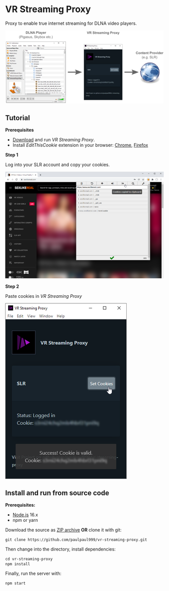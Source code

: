 # VR Streaming Proxy

Proxy to enable true internet streaming for DLNA video players.

![screenshot](doc/overview.png "Screenshot")

## Tutorial

**Prerequisites**

- [Download](https://github.com/paulpaul999/vr-streaming-proxy/releases) and run *VR Streaming Proxy*.
- Install *EditThisCookie* extension in your browser: [Chrome](https://chrome.google.com/webstore/detail/editthiscookie/fngmhnnpilhplaeedifhccceomclgfbg), [Firefox](https://addons.mozilla.org/de/firefox/addon/etc2/)

**Step 1**

Log into your SLR account and copy your cookies.

![editthiscookie](doc/tutorial/step_editthiscookie.png "EditThisCookie")

**Step 2**

Paste cookies in *VR Streaming Proxy*

![screenshot](doc/tutorial/step_vrsp.png "Screenshot")


## Install and run from source code

**Prerequisites:**
- [Node.js](https://nodejs.org/) 16.x
- npm or yarn


Download the source as [ZIP archive](https://github.com/paulpaul999/vr-streaming-proxy/archive/refs/heads/main.zip) **OR** clone it with git:

```
git clone https://github.com/paulpaul999/vr-streaming-proxy.git
```

Then change into the directory, install dependencies:

    cd vr-streaming-proxy
    npm install

Finally, run the server with:

    npm start
    
